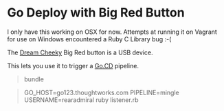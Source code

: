 Go Deploy with Big Red Button
=============================

I only have this working on OSX for now.  Attempts at running it on Vagrant for use on Windows encountered a Ruby C Library bug :-(

The [Dream Cheeky](http://www.dreamcheeky.com/) Big Red button is a USB device.

This lets you use it to trigger a [Go.CD](http://go.cd) pipeline.

   > bundle

   >  GO_HOST=go123.thoughtworks.com PIPELINE=mingle USERNAME=rearadmiral ruby listener.rb
